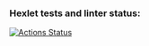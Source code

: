 ### Hexlet tests and linter status:
[![Actions Status](https://github.com/kakuza73/frontend-project-44/actions/workflows/hexlet-check.yml/badge.svg)](https://github.com/kakuza73/frontend-project-44/actions)